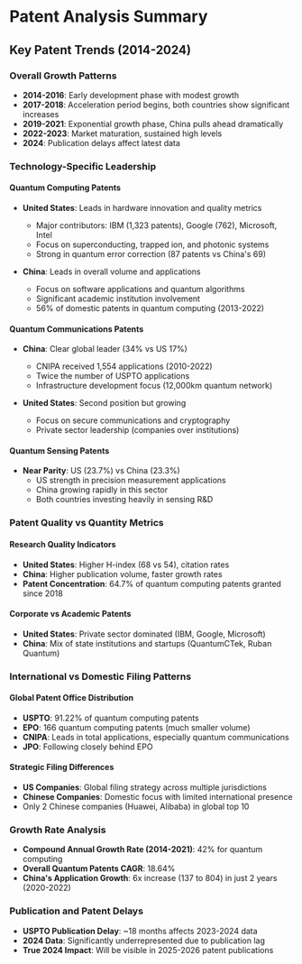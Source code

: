 # Patent Analysis Summary

## Key Patent Trends (2014-2024)

### Overall Growth Patterns
- **2014-2016**: Early development phase with modest growth
- **2017-2018**: Acceleration period begins, both countries show significant increases
- **2019-2021**: Exponential growth phase, China pulls ahead dramatically  
- **2022-2023**: Market maturation, sustained high levels
- **2024**: Publication delays affect latest data

### Technology-Specific Leadership

#### Quantum Computing Patents
- **United States**: Leads in hardware innovation and quality metrics
  - Major contributors: IBM (1,323 patents), Google (762), Microsoft, Intel
  - Focus on superconducting, trapped ion, and photonic systems
  - Strong in quantum error correction (87 patents vs China's 69)

- **China**: Leads in overall volume and applications
  - Focus on software applications and quantum algorithms
  - Significant academic institution involvement
  - 56% of domestic patents in quantum computing (2013-2022)

#### Quantum Communications Patents
- **China**: Clear global leader (34% vs US 17%)
  - CNIPA received 1,554 applications (2010-2022)
  - Twice the number of USPTO applications
  - Infrastructure development focus (12,000km quantum network)

- **United States**: Second position but growing
  - Focus on secure communications and cryptography
  - Private sector leadership (companies over institutions)

#### Quantum Sensing Patents
- **Near Parity**: US (23.7%) vs China (23.3%)
  - US strength in precision measurement applications  
  - China growing rapidly in this sector
  - Both countries investing heavily in sensing R&D

### Patent Quality vs Quantity Metrics

#### Research Quality Indicators
- **United States**: Higher H-index (68 vs 54), citation rates
- **China**: Higher publication volume, faster growth rates
- **Patent Concentration**: 64.7% of quantum computing patents granted since 2018

#### Corporate vs Academic Patents
- **United States**: Private sector dominated (IBM, Google, Microsoft)
- **China**: Mix of state institutions and startups (QuantumCTek, Ruban Quantum)

### International vs Domestic Filing Patterns

#### Global Patent Office Distribution
- **USPTO**: 91.22% of quantum computing patents
- **EPO**: 166 quantum computing patents (much smaller volume)
- **CNIPA**: Leads in total applications, especially quantum communications
- **JPO**: Following closely behind EPO

#### Strategic Filing Differences
- **US Companies**: Global filing strategy across multiple jurisdictions
- **Chinese Companies**: Domestic focus with limited international presence
- Only 2 Chinese companies (Huawei, Alibaba) in global top 10

### Growth Rate Analysis
- **Compound Annual Growth Rate (2014-2021)**: 42% for quantum computing
- **Overall Quantum Patents CAGR**: 18.64%
- **China's Application Growth**: 6x increase (137 to 804) in just 2 years (2020-2022)

### Publication and Patent Delays
- **USPTO Publication Delay**: ~18 months affects 2023-2024 data
- **2024 Data**: Significantly underrepresented due to publication lag
- **True 2024 Impact**: Will be visible in 2025-2026 patent publications
